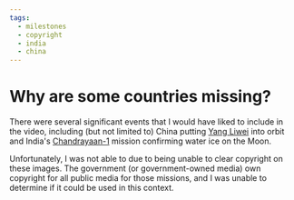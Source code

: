 ```yaml
---
tags:
  - milestones
  - copyright
  - india
  - china
---
```

# Why are some countries missing?

There were several significant events that I would have liked to include in the video, including (but not limited to) China putting [Yang Liwei](https://en.wikipedia.org/wiki/Yang_Liwei) into orbit and India's [Chandrayaan-1](https://en.wikipedia.org/wiki/Chandrayaan-1) mission confirming water ice on the Moon. 

Unfortunately, I was not able to due to being unable to clear copyright on these images. The government (or government-owned media) own copyright for all public media for those missions, and I was unable to determine if it could be used in this context.
